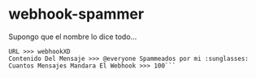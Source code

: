 # webhook-spammer
Supongo que el nombre lo dice todo...
```
URL >>> webhookXD
Contenido Del Mensaje >>> @everyone Spammeados por mi :sunglasses:
Cuantos Mensajes Mandara El Webhook >>> 100```
